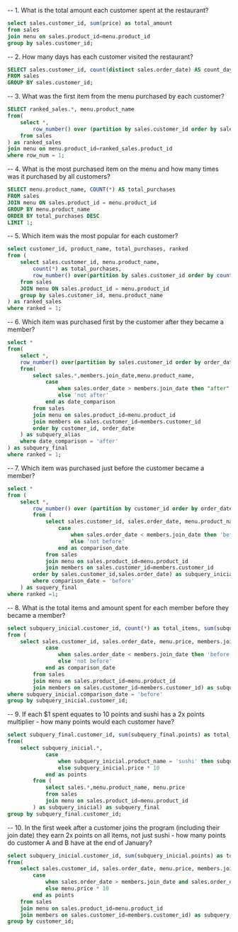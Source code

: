 -- 1. What is the total amount each customer spent at the restaurant?
````sql
select sales.customer_id, sum(price) as total_amount
from sales
join menu on sales.product_id=menu.product_id
group by sales.customer_id;
````
-- 2. How many days has each customer visited the restaurant?
````sql
SELECT sales.customer_id, count(distinct sales.order_date) AS count_days
FROM sales
GROUP BY sales.customer_id;
````
-- 3. What was the first item from the menu purchased by each customer?
````sql
SELECT ranked_sales.*, menu.product_name
from(
	select *,
		row_number() over (partition by sales.customer_id order by sales.order_date) as row_num 
	from sales
) as ranked_sales
join menu on menu.product_id=ranked_sales.product_id
where row_num = 1;
````
-- 4. What is the most purchased item on the menu and how many times was it purchased by all customers?
````sql
SELECT menu.product_name, COUNT(*) AS total_purchases
FROM sales
JOIN menu ON sales.product_id = menu.product_id
GROUP BY menu.product_name
ORDER BY total_purchases DESC
LIMIT 1;
````
-- 5. Which item was the most popular for each customer?
````sql
select customer_id, product_name, total_purchases, ranked
from (
	select sales.customer_id, menu.product_name,
		count(*) as total_purchases,
		row_number() over(partition by sales.customer_id order by count(*) desc) as ranked
	from sales 
	JOIN menu ON sales.product_id = menu.product_id
	group by sales.customer_id, menu.product_name
) as ranked_sales
where ranked = 1;
````
-- 6. Which item was purchased first by the customer after they became a member?
````sql
select *
from(
	select *,
	row_number() over(partition by sales.customer_id order by order_date asc) as ranked
	from(
		select sales.*,members.join_date,menu.product_name,
			case
				when sales.order_date > members.join_date then "after"
				else 'not after'
			end as date_comparison
		from sales
		join menu on sales.product_id=menu.product_id
		join members on sales.customer_id=members.customer_id
		order by customer_id, order_date
	) as subquery_alias
	where date_comparison = 'after'
) as subquery_final
where ranked = 1;
````
-- 7. Which item was purchased just before the customer became a member?
````sql
select * 
from (
	select *,
		row_number() over (partition by customer_id order by order_date) as ranked 
		from (
			select sales.customer_id, sales.order_date, menu.product_name, members.join_date,
				case 
					when sales.order_date < members.join_date then 'before'
					else 'not before' 
				end as comparison_date
			from sales
			join menu on sales.product_id=menu.product_id
			join members on sales.customer_id=members.customer_id
		order by sales.customer_id,sales.order_date) as subquery_inicial
		where comparison_date = 'before'
	) as suquery_final
where ranked =1;
````
-- 8. What is the total items and amount spent for each member before they became a member?
````sql
select subquery_inicial.customer_id, count(*) as total_items, sum(subquery_inicial.price) as price
from (
	select sales.customer_id, sales.order_date, menu.price, members.join_date,
			case 
				when sales.order_date < members.join_date then 'before'
				else 'not before' 
			end as comparison_date
		from sales
		join menu on sales.product_id=menu.product_id
		join members on sales.customer_id=members.customer_id) as subquery_inicial
where subquery_inicial.comparison_date = 'before'
group by subquery_inicial.customer_id;
````
-- 9.  If each $1 spent equates to 10 points and sushi has a 2x points multiplier - how many points would each customer have?
````sql
select subquery_final.customer_id, sum(subquery_final.points) as total_points
from(
	select subquery_inicial.*,
			case
				when subquery_inicial.product_name = 'sushi' then subquery_inicial.price * 20
				else subquery_inicial.price * 10
			end as points
		from (
			select sales.*,menu.product_name, menu.price
			from sales
			join menu on sales.product_id=menu.product_id
		) as subquery_inicial) as subquery_final
group by subquery_final.customer_id;
````
-- 10. In the first week after a customer joins the program (including their join date) they earn 2x points on all items, not just sushi - how many points do customer A and B have at the end of January?
````sql
select subquery_inicial.customer_id, sum(subquery_inicial.points) as total_points
from(
	select sales.customer_id, sales.order_date, menu.price, members.join_date,
		case 
			when sales.order_date > members.join_date and sales.order_date <= (members.join_date)+7 then menu.price * 20
			else menu.price * 10
		end as points
	from sales
	join menu on sales.product_id=menu.product_id
	join members on sales.customer_id=members.customer_id) as subquery_inicial
group by customer_id;
````
